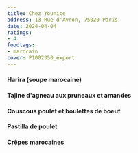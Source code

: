 ```yaml
---
title: Chez Younice
address: 13 Rue d'Avron, 75020 Paris
date: 2024-04-04
ratings:
- 4
foodtags:
- marocain
cover: P1002350_export
---
```


#### Harira (soupe marocaine)
#### Tajine d'agneau aux pruneaux et amandes
#### Couscous poulet et boulettes de boeuf
#### Pastilla de poulet
#### Crêpes marocaines